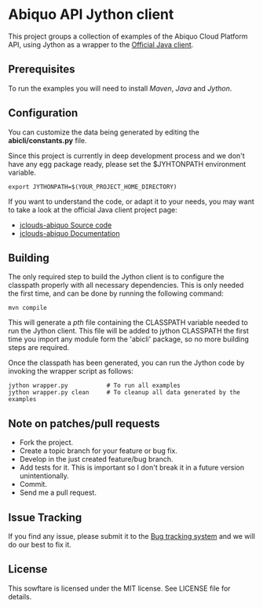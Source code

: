Abiquo API Jython client
========================

This project groups a collection of examples of the Abiquo Cloud
Platform API, using Jython as a wrapper to the [Official Java client](https://github.com/abiquo/jclouds-abiquo).


Prerequisites
-------------

To run the examples you will need to install *Maven*, *Java* and *Jython*.


Configuration
-------------

You can customize the data being generated by editing the **abicli/constants.py** file.

Since this project is currently in deep development process and we don't have any egg 
package ready, please set the $JYHTONPATH environment variable.

    export JYTHONPATH=$(YOUR_PROJECT_HOME_DIRECTORY)

If you want to understand the code, or adapt it to your needs, you may want to take
a look at the official Java client project page:

 * [jclouds-abiquo Source code](https://github.com/abiquo/jclouds-abiquo)
 * [jclouds-abiquo Documentation](https://github.com/abiquo/jclouds-abiquo/wiki)


Building
---------

The only required step to build the Jython client is to configure the 
classpath properly with all necessary dependencies. This is only needed the
first time, and can be done by running the following command:

    mvn compile

This will generate a *pth* file containing the CLASSPATH variable needed to run the Jython
client. This file will be added to jython CLASSPATH the first time you import
any module form the 'abicli' package, so no more building steps are required.

Once the classpath has been generated, you can run the Jython code by invoking
the wrapper script as follows:

    jython wrapper.py           # To run all examples
    jython wrapper.py clean     # To cleanup all data generated by the examples


Note on patches/pull requests
-----------------------------
 
 * Fork the project.
 * Create a topic branch for your feature or bug fix.
 * Develop in the just created feature/bug branch.
 * Add tests for it. This is important so I don't break it in a future version unintentionally.
 * Commit.
 * Send me a pull request.


Issue Tracking
--------------

If you find any issue, please submit it to the [Bug tracking system](https://github.com/nacx/abijy/issues) and we
will do our best to fix it.

License
-------

This sowftare is licensed under the MIT license. See LICENSE file for details.

